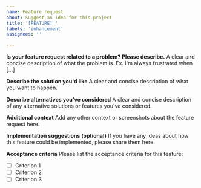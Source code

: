 ```yaml
---
name: Feature request
about: Suggest an idea for this project
title: '[FEATURE] '
labels: 'enhancement'
assignees: ''

---
```


**Is your feature request related to a problem? Please describe.**
A clear and concise description of what the problem is. Ex. I'm always frustrated when [...]

**Describe the solution you'd like**
A clear and concise description of what you want to happen.

**Describe alternatives you've considered**
A clear and concise description of any alternative solutions or features you've considered.

**Additional context**
Add any other context or screenshots about the feature request here.

**Implementation suggestions (optional)**
If you have any ideas about how this feature could be implemented, please share them here.

**Acceptance criteria**
Please list the acceptance criteria for this feature:
- [ ] Criterion 1
- [ ] Criterion 2
- [ ] Criterion 3
